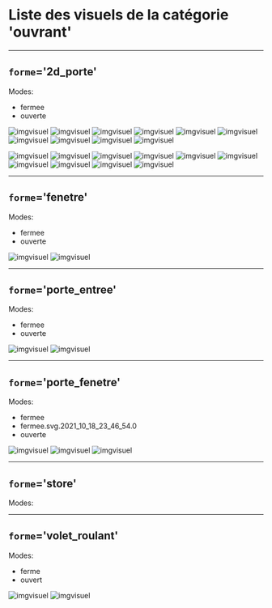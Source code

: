 
# Liste des visuels de la catégorie 'ouvrant'

---
## `forme`='2d_porte'

Modes:

* fermee
* ouverte

![imgvisuel](https://svn.abls-habitat.fr/repo/Watchdog/prod/Watchdogd/IHM/img/2d_porte_fermee_white.png)
![imgvisuel](https://svn.abls-habitat.fr/repo/Watchdog/prod/Watchdogd/IHM/img/2d_porte_fermee_lightblue.png)
![imgvisuel](https://svn.abls-habitat.fr/repo/Watchdog/prod/Watchdogd/IHM/img/2d_porte_fermee_blue.png)
![imgvisuel](https://svn.abls-habitat.fr/repo/Watchdog/prod/Watchdogd/IHM/img/2d_porte_fermee_darkgreen.png)
![imgvisuel](https://svn.abls-habitat.fr/repo/Watchdog/prod/Watchdogd/IHM/img/2d_porte_fermee_gray.png)
![imgvisuel](https://svn.abls-habitat.fr/repo/Watchdog/prod/Watchdogd/IHM/img/2d_porte_fermee_green.png)
![imgvisuel](https://svn.abls-habitat.fr/repo/Watchdog/prod/Watchdogd/IHM/img/2d_porte_fermee_orange.png)
![imgvisuel](https://svn.abls-habitat.fr/repo/Watchdog/prod/Watchdogd/IHM/img/2d_porte_fermee_red.png)
![imgvisuel](https://svn.abls-habitat.fr/repo/Watchdog/prod/Watchdogd/IHM/img/2d_porte_fermee_yellow.png)
![imgvisuel](https://svn.abls-habitat.fr/repo/Watchdog/prod/Watchdogd/IHM/img/2d_porte_fermee_black.png)

![imgvisuel](https://svn.abls-habitat.fr/repo/Watchdog/prod/Watchdogd/IHM/img/2d_porte_ouverte_white.png)
![imgvisuel](https://svn.abls-habitat.fr/repo/Watchdog/prod/Watchdogd/IHM/img/2d_porte_ouverte_lightblue.png)
![imgvisuel](https://svn.abls-habitat.fr/repo/Watchdog/prod/Watchdogd/IHM/img/2d_porte_ouverte_blue.png)
![imgvisuel](https://svn.abls-habitat.fr/repo/Watchdog/prod/Watchdogd/IHM/img/2d_porte_ouverte_darkgreen.png)
![imgvisuel](https://svn.abls-habitat.fr/repo/Watchdog/prod/Watchdogd/IHM/img/2d_porte_ouverte_gray.png)
![imgvisuel](https://svn.abls-habitat.fr/repo/Watchdog/prod/Watchdogd/IHM/img/2d_porte_ouverte_green.png)
![imgvisuel](https://svn.abls-habitat.fr/repo/Watchdog/prod/Watchdogd/IHM/img/2d_porte_ouverte_orange.png)
![imgvisuel](https://svn.abls-habitat.fr/repo/Watchdog/prod/Watchdogd/IHM/img/2d_porte_ouverte_red.png)
![imgvisuel](https://svn.abls-habitat.fr/repo/Watchdog/prod/Watchdogd/IHM/img/2d_porte_ouverte_yellow.png)
![imgvisuel](https://svn.abls-habitat.fr/repo/Watchdog/prod/Watchdogd/IHM/img/2d_porte_ouverte_black.png)


---
## `forme`='fenetre'

Modes:

* fermee
* ouverte

![imgvisuel](https://svn.abls-habitat.fr/repo/Watchdog/prod/Watchdogd/IHM/img/fenetre_fermee.png)
![imgvisuel](https://svn.abls-habitat.fr/repo/Watchdog/prod/Watchdogd/IHM/img/fenetre_ouverte.png)

---
## `forme`='porte_entree'

Modes:

* fermee
* ouverte

![imgvisuel](https://svn.abls-habitat.fr/repo/Watchdog/prod/Watchdogd/IHM/img/porte_entree_fermee.png)
![imgvisuel](https://svn.abls-habitat.fr/repo/Watchdog/prod/Watchdogd/IHM/img/porte_entree_ouverte.png)

---
## `forme`='porte_fenetre'

Modes:

* fermee
* fermee.svg.2021_10_18_23_46_54.0
* ouverte

![imgvisuel](https://svn.abls-habitat.fr/repo/Watchdog/prod/Watchdogd/IHM/img/porte_fenetre_fermee.png)
![imgvisuel](https://svn.abls-habitat.fr/repo/Watchdog/prod/Watchdogd/IHM/img/porte_fenetre_fermee.svg.2021_10_18_23_46_54.0.png)
![imgvisuel](https://svn.abls-habitat.fr/repo/Watchdog/prod/Watchdogd/IHM/img/porte_fenetre_ouverte.png)

---
## `forme`='store'

Modes:



---
## `forme`='volet_roulant'

Modes:

* ferme
* ouvert

![imgvisuel](https://svn.abls-habitat.fr/repo/Watchdog/prod/Watchdogd/IHM/img/volet_roulant_ferme.png)
![imgvisuel](https://svn.abls-habitat.fr/repo/Watchdog/prod/Watchdogd/IHM/img/volet_roulant_ouvert.png)

